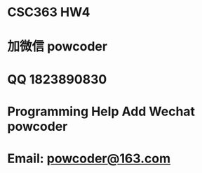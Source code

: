 # CSC363 HW4
# 加微信 powcoder

# QQ 1823890830

# Programming Help Add Wechat powcoder

# Email: powcoder@163.com

